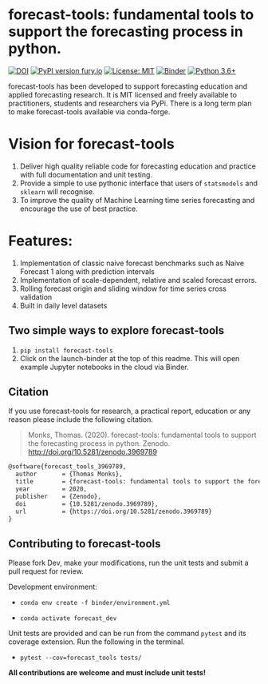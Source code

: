 # forecast-tools: fundamental tools to support the forecasting process in python.

[![DOI](https://zenodo.org/badge/250494795.svg)](https://zenodo.org/badge/latestdoi/250494795)
[![PyPI version fury.io](https://badge.fury.io/py/forecast-tools.svg)](https://pypi.python.org/pypi/forecast-tools/)
[![License: MIT](https://img.shields.io/badge/License-MIT-yellow.svg)](https://opensource.org/licenses/MIT)
[![Binder](https://mybinder.org/badge_logo.svg)](https://mybinder.org/v2/gh/TomMonks/forecast-tools/master)
[![Python 3.6+](https://img.shields.io/badge/python-3.6+-blue.svg)](https://www.python.org/downloads/release/python-360+/)

 forecast-tools has been developed to support forecasting education and applied forecasting research.  It is MIT licensed and freely available to practitioners, students and researchers via PyPi.  There is a long term plan to make forecast-tools available via conda-forge.

 # Vision for forecast-tools

 1. Deliver high quality reliable code for forecasting education and practice with full documentation and unit testing.
 2. Provide a simple to use pythonic interface that users of `statsmodels` and `sklearn` will recognise.
 3. To improve the quality of Machine Learning time series forecasting and encourage the use of best practice.

# Features:

1. Implementation of classic naive forecast benchmarks such as Naive Forecast 1 along with prediction intervals
2. Implementation of scale-dependent, relative and scaled forecast errors.
3. Rolling forecast origin and sliding window for time series cross validation
4. Built in daily level datasets

## Two simple ways to explore forecast-tools

1. `pip install forecast-tools`
2. Click on the launch-binder at the top of this readme. This will open example Jupyter notebooks in the cloud via Binder.

## Citation

If you use forecast-tools for research, a practical report, education or any reason please include the following citation.

> Monks, Thomas. (2020). forecast-tools: fundamental tools to support the forecasting process in python. Zenodo. http://doi.org/10.5281/zenodo.3969789

```tex
@software{forecast_tools_3969789,
  author       = {Thomas Monks},
  title        = {forecast-tools: fundamental tools to support the forecasting process in python},
  year         = 2020,
  publisher    = {Zenodo},
  doi          = {10.5281/zenodo.3969789},
  url          = {https://doi.org/10.5281/zenodo.3969789}
}
```

## Contributing to forecast-tools

Please fork Dev, make your modifications, run the unit tests and submit a pull request for review.

Development environment:

* `conda env create -f binder/environment.yml`

* `conda activate forecast_dev`

Unit tests are provided and can be run from the command `pytest` and its coverage extension.  Run the following in the terminal.

* `pytest --cov=forecast_tools tests/`

**All contributions are welcome and must include unit tests!**